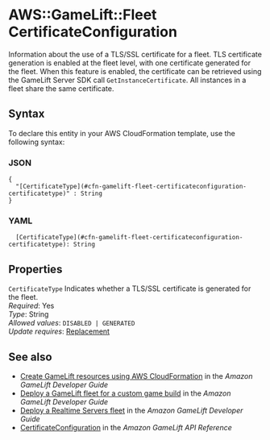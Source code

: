 # AWS::GameLift::Fleet CertificateConfiguration<a name="aws-properties-gamelift-fleet-certificateconfiguration"></a>

Information about the use of a TLS/SSL certificate for a fleet\. TLS certificate generation is enabled at the fleet level, with one certificate generated for the fleet\. When this feature is enabled, the certificate can be retrieved using the GameLift Server SDK call `GetInstanceCertificate`\. All instances in a fleet share the same certificate\. 

## Syntax<a name="aws-properties-gamelift-fleet-certificateconfiguration-syntax"></a>

To declare this entity in your AWS CloudFormation template, use the following syntax:

### JSON<a name="aws-properties-gamelift-fleet-certificateconfiguration-syntax.json"></a>

```
{
  "[CertificateType](#cfn-gamelift-fleet-certificateconfiguration-certificatetype)" : String
}
```

### YAML<a name="aws-properties-gamelift-fleet-certificateconfiguration-syntax.yaml"></a>

```
  [CertificateType](#cfn-gamelift-fleet-certificateconfiguration-certificatetype): String
```

## Properties<a name="aws-properties-gamelift-fleet-certificateconfiguration-properties"></a>

`CertificateType`  <a name="cfn-gamelift-fleet-certificateconfiguration-certificatetype"></a>
Indicates whether a TLS/SSL certificate is generated for the fleet\.   
*Required*: Yes  
*Type*: String  
*Allowed values*: `DISABLED | GENERATED`  
*Update requires*: [Replacement](https://docs.aws.amazon.com/AWSCloudFormation/latest/UserGuide/using-cfn-updating-stacks-update-behaviors.html#update-replacement)

## See also<a name="aws-properties-gamelift-fleet-certificateconfiguration--seealso"></a>
+ [ Create GameLift resources using AWS CloudFormation](https://docs.aws.amazon.com/gamelift/latest/developerguide/resources-cloudformation.html) in the *Amazon GameLift Developer Guide*
+  [Deploy a GameLift fleet for a custom game build](https://docs.aws.amazon.com/gamelift/latest/developerguide/fleets-creating.html) in the *Amazon GameLift Developer Guide* 
+  [Deploy a Realtime Servers fleet](https://docs.aws.amazon.com/gamelift/latest/developerguide/realtime-fleets-creating.html) in the *Amazon GameLift Developer Guide* 
+  [CertificateConfiguration](https://docs.aws.amazon.com/gamelift/latest/apireference/API_CertificateConfiguration.html) in the *Amazon GameLift API Reference* 